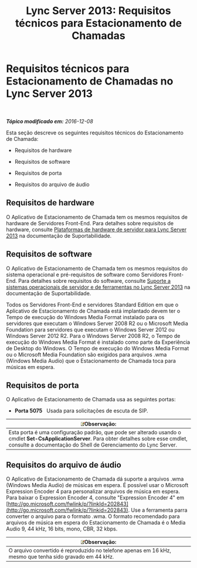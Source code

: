 ﻿---
title: 'Lync Server 2013: Requisitos técnicos para Estacionamento de Chamadas'
TOCTitle: Requisitos técnicos para Estacionamento de Chamadas
ms:assetid: 38bcf302-2b72-4492-9266-f6dc31b566e1
ms:mtpsurl: https://technet.microsoft.com/pt-br/library/JJ204818(v=OCS.15)
ms:contentKeyID: 49306419
ms.date: 12/10/2016
mtps_version: v=OCS.15
ms.translationtype: HT
---

# Requisitos técnicos para Estacionamento de Chamadas no Lync Server 2013

 

_**Tópico modificado em:** 2016-12-08_

Esta seção descreve os seguintes requisitos técnicos do Estacionamento de Chamada:

  - Requisitos de hardware

  - Requisitos de software

  - Requisitos de porta

  - Requisitos do arquivo de áudio

## Requisitos de hardware

O Aplicativo de Estacionamento de Chamada tem os mesmos requisitos de hardware de Servidores Front-End. Para detalhes sobre requisitos de hardware, consulte [Plataformas de hardware de servidor para Lync Server 2013](lync-server-2013-server-hardware-platforms.md) na documentação de Suportabilidade.

## Requisitos de software

O Aplicativo de Estacionamento de Chamada tem os mesmos requisitos do sistema operacional e pré-requisitos de software como Servidores Front-End. Para detalhes sobre requisitos do software, consulte [Suporte a sistemas operacionais de servidor e de ferramentas no Lync Server 2013](lync-server-2013-server-and-tools-operating-system-support.md) na documentação de Suportabilidade.

Todos os Servidores Front-End e servidores Standard Edition em que o Aplicativo de Estacionamento de Chamada está implantado devem ter o Tempo de execução do Windows Media Format instalado para os servidores que executam o Windows Server 2008 R2 ou o Microsoft Media Foundation para servidores que executam o Windows Server 2012 ou Windows Server 2012 R2. Para o Windows Server 2008 R2, o Tempo de execução do Windows Media Format é instalado como parte da Experiência de Desktop do Windows. O Tempo de execução do Windows Media Format ou o Microsoft Media Foundation são exigidos para arquivos .wma (Windows Media Audio) que o Estacionamento de Chamada toca para músicas em espera.

## Requisitos de porta

O Aplicativo de Estacionamento de Chamada usa as seguintes portas:

  - **Porta 5075**   Usada para solicitações de escuta de SIP.

<table>
<thead>
<tr class="header">
<th><img src="images/Gg425756.note(OCS.15).gif" title="note" alt="note" />Observação:</th>
</tr>
</thead>
<tbody>
<tr class="odd">
<td>Esta porta é uma configuração padrão, que pode ser alterado usando o cmdlet <strong>Set-CsApplicationServer</strong>. Para obter detalhes sobre esse cmdlet, consulte a documentação do Shell de Gerenciamento do Lync Server.</td>
</tr>
</tbody>
</table>


## Requisitos do arquivo de áudio

O Aplicativo de Estacionamento de Chamada dá suporte a arquivos .wma (Windows Media Audio) de músicas em espera. É possível usar o Microsoft Expression Encoder 4 para personalizar arquivos de música em espera. Para baixar o Expression Encoder 4, consulte "Expression Encoder 4" em [http://go.microsoft.com/fwlink/p/?linkId=202843](http://go.microsoft.com/fwlink/p/?linkid=202843). Use a ferramenta parra converter o arquivo para o formato .wma. O formato recomendado para arquivos de música em espera do Estacionamento de Chamada é o Media Audio 9, 44 kHz, 16 bits, mono, CBR, 32 kbps.

<table>
<thead>
<tr class="header">
<th><img src="images/Gg425756.note(OCS.15).gif" title="note" alt="note" />Observação:</th>
</tr>
</thead>
<tbody>
<tr class="odd">
<td>O arquivo convertido é reproduzido no telefone apenas em 16 kHz, mesmo que tenha sido gravado em 44 kHz.</td>
</tr>
</tbody>
</table>

